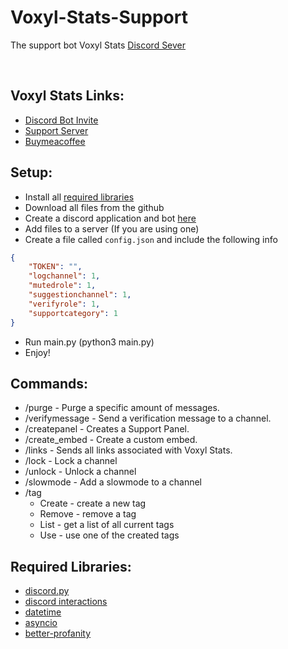 # Voxyl-Stats-Support
The support bot Voxyl Stats [Discord Sever](https://discord.gg/fBnfWXSDpu)

<br/>

## Voxyl Stats Links:

- [Discord Bot Invite](https://discord.com/api/oauth2/authorize?client_id=926814210321707028&permissions=277025442816&scope=bot%20applications.commands)  
- [Support Server](https://discord.gg/fBnfWXSDpu)  
- [Buymeacoffee](https://www.buymeacoffee.com/voxlystats/)

## Setup:

- Install all [required libraries](#Required-Libraries)
- Download all files from the github
- Create a discord application and bot [here](https://discordapp.com/developers/applications)
- Add files to a server (If you are using one)
- Create a file called `config.json` and include the following info
```json
{
    "TOKEN": "",
    "logchannel": 1,
    "mutedrole": 1,
    "suggestionchannel": 1,
    "verifyrole": 1,
    "supportcategory": 1
}
```
- Run main.py (python3 main.py)
- Enjoy!


## Commands:

- /purge - Purge a specific amount of messages.  
- /verifymessage - Send a verification message to a channel.  
- /createpanel - Creates a Support Panel.  
- /create_embed - Create a custom embed.  
- /links - Sends all links associated with Voxyl Stats.  
- /lock - Lock a channel
- /unlock - Unlock a channel
- /slowmode - Add a slowmode to a channel
- /tag
    - Create - create a new tag
    - Remove - remove a tag
    - List - get a list of all current tags
    - Use - use one of the created tags

## Required Libraries:

- [discord.py](https://pypi.org/project/discord.py/)
- [discord interactions](https://pypi.org/project/discord-py-slash-command/)
- [datetime](https://pypi.org/project/DateTime/)  
- [asyncio](https://pypi.org/project/asyncio/)
- [better-profanity](https://pypi.org/project/better-profanity/)


